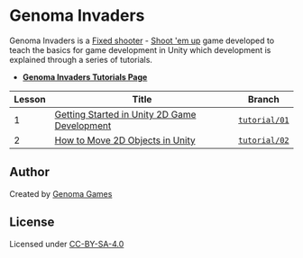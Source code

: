 # Genoma Invaders

Genoma Invaders is a [Fixed shooter](https://en.wikipedia.org/wiki/Category:Fixed_shooters) - [Shoot 'em up](https://en.wikipedia.org/wiki/Shoot_%27em_up) game developed to teach the basics for game development in Unity which development is explained through a series of tutorials.

- [**Genoma Invaders Tutorials Page**](http://genomagames.com/genoma-invaders/)

| Lesson | Title                                                     | Branch                              |
| ------ | --------------------------------------------------------- | ----------------------------------- |
| 1      | [Getting Started in Unity 2D Game Development][lesson-01] | [`tutorial/01`](./tree/tutorial/01) |
| 2      | [How to Move 2D Objects in Unity][lesson-02]              | [`tutorial/02`](./tree/tutorial/02) |

## Author

Created by [Genoma Games](http://genomagames.com)

## License

Licensed under [CC-BY-SA-4.0](./LICENSE)




[lesson-01]: http://genomagames.com/genoma-invaders/tutorials/01-getting-started-with-unity-2d-game-development/
[lesson-02]: https://genomagames.com/genoma-invaders/02-how-to-move-2d-objects-in-unity/
